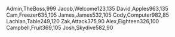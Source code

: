 Admin,TheBoss,999
Jacob,Welcome123,135
David,Apples963,135
Cam,Freezer635,105
James,James532,105
Cody,Computer982,85
Lachlan,Table249,120
Zak,Attack375,90
Alex,Eighteen326,100
Campbell,Fruit369,105
Josh,Skydive582,90
